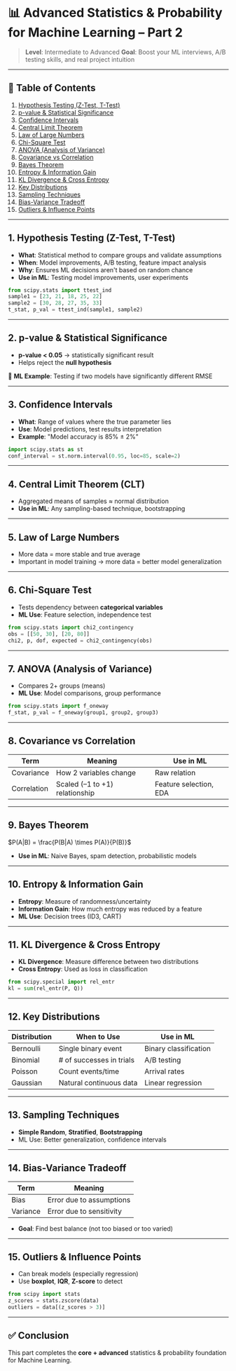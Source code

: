 # 📊 Advanced Statistics & Probability for Machine Learning – Part 2

> **Level**: Intermediate to Advanced
> **Goal**: Boost your ML interviews, A/B testing skills, and real project intuition

---

## 📌 Table of Contents

1. [Hypothesis Testing (Z-Test, T-Test)](#1-hypothesis-testing-z-test-t-test)
2. [p-value & Statistical Significance](#2-p-value--statistical-significance)
3. [Confidence Intervals](#3-confidence-intervals)
4. [Central Limit Theorem](#4-central-limit-theorem)
5. [Law of Large Numbers](#5-law-of-large-numbers)
6. [Chi-Square Test](#6-chi-square-test)
7. [ANOVA (Analysis of Variance)](#7-anova-analysis-of-variance)
8. [Covariance vs Correlation](#8-covariance-vs-correlation)
9. [Bayes Theorem](#9-bayes-theorem)
10. [Entropy & Information Gain](#10-entropy--information-gain)
11. [KL Divergence & Cross Entropy](#11-kl-divergence--cross-entropy)
12. [Key Distributions](#12-key-distributions)
13. [Sampling Techniques](#13-sampling-techniques)
14. [Bias-Variance Tradeoff](#14-bias-variance-tradeoff)
15. [Outliers & Influence Points](#15-outliers--influence-points)

---

## 1. Hypothesis Testing (Z-Test, T-Test)

* **What**: Statistical method to compare groups and validate assumptions
* **When**: Model improvements, A/B testing, feature impact analysis
* **Why**: Ensures ML decisions aren't based on random chance
* **Use in ML**: Testing model improvements, user experiments

```python
from scipy.stats import ttest_ind
sample1 = [23, 21, 18, 25, 22]
sample2 = [30, 28, 27, 35, 33]
t_stat, p_val = ttest_ind(sample1, sample2)
```

---

## 2. p-value & Statistical Significance

* **p-value < 0.05** → statistically significant result
* Helps reject the **null hypothesis**

🧠 **ML Example**: Testing if two models have significantly different RMSE

---

## 3. Confidence Intervals

* **What**: Range of values where the true parameter lies
* **Use**: Model predictions, test results interpretation
* **Example**: "Model accuracy is 85% ± 2%"

```python
import scipy.stats as st
conf_interval = st.norm.interval(0.95, loc=85, scale=2)
```

---

## 4. Central Limit Theorem (CLT)

* Aggregated means of samples ≈ normal distribution
* **Use in ML**: Any sampling-based technique, bootstrapping

---

## 5. Law of Large Numbers

* More data = more stable and true average
* Important in model training → more data = better model generalization

---

## 6. Chi-Square Test

* Tests dependency between **categorical variables**
* **ML Use**: Feature selection, independence test

```python
from scipy.stats import chi2_contingency
obs = [[50, 30], [20, 80]]
chi2, p, dof, expected = chi2_contingency(obs)
```

---

## 7. ANOVA (Analysis of Variance)

* Compares 2+ groups (means)
* **ML Use**: Model comparisons, group performance

```python
from scipy.stats import f_oneway
f_stat, p_val = f_oneway(group1, group2, group3)
```

---

## 8. Covariance vs Correlation

| Term        | Meaning                        | Use in ML              |
| ----------- | ------------------------------ | ---------------------- |
| Covariance  | How 2 variables change         | Raw relation           |
| Correlation | Scaled (–1 to +1) relationship | Feature selection, EDA |

---

## 9. Bayes Theorem

$P(A|B) = \frac{P(B|A) \times P(A)}{P(B)}$

* **Use in ML**: Naive Bayes, spam detection, probabilistic models

---

## 10. Entropy & Information Gain

* **Entropy**: Measure of randomness/uncertainty
* **Information Gain**: How much entropy was reduced by a feature
* **ML Use**: Decision trees (ID3, CART)

---

## 11. KL Divergence & Cross Entropy

* **KL Divergence**: Measure difference between two distributions
* **Cross Entropy**: Used as loss in classification

```python
from scipy.special import rel_entr
kl = sum(rel_entr(P, Q))
```

---

## 12. Key Distributions

| Distribution | When to Use              | Use in ML             |
| ------------ | ------------------------ | --------------------- |
| Bernoulli    | Single binary event      | Binary classification |
| Binomial     | # of successes in trials | A/B testing           |
| Poisson      | Count events/time        | Arrival rates         |
| Gaussian     | Natural continuous data  | Linear regression     |

---

## 13. Sampling Techniques

* **Simple Random**, **Stratified**, **Bootstrapping**
* ML Use: Better generalization, confidence intervals

---

## 14. Bias-Variance Tradeoff

| Term     | Meaning                  |
| -------- | ------------------------ |
| Bias     | Error due to assumptions |
| Variance | Error due to sensitivity |

* **Goal**: Find best balance (not too biased or too varied)

---

## 15. Outliers & Influence Points

* Can break models (especially regression)
* Use **boxplot**, **IQR**, **Z-score** to detect

```python
from scipy import stats
z_scores = stats.zscore(data)
outliers = data[(z_scores > 3)]
```

---

## ✅ Conclusion

This part completes the **core + advanced** statistics & probability foundation for Machine Learning.

> 
